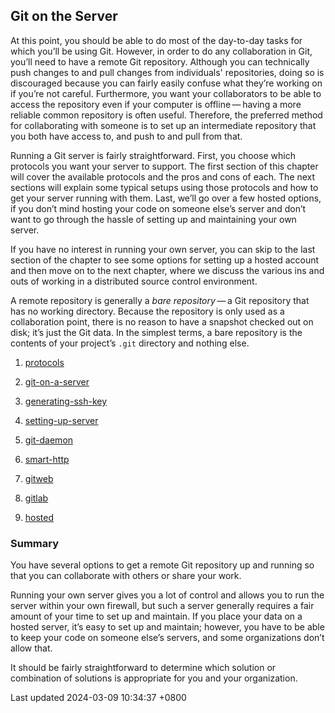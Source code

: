 ## Git on the Server

At this point, you should be able to do most of the day-to-day tasks for
which you’ll be using Git. However, in order to do any collaboration in
Git, you’ll need to have a remote Git repository. Although you can
technically push changes to and pull changes from individuals'
repositories, doing so is discouraged because you can fairly easily
confuse what they’re working on if you’re not careful. Furthermore, you
want your collaborators to be able to access the repository even if your
computer is offline — having a more reliable common repository is often
useful. Therefore, the preferred method for collaborating with someone
is to set up an intermediate repository that you both have access to,
and push to and pull from that.

Running a Git server is fairly straightforward. First, you choose which
protocols you want your server to support. The first section of this
chapter will cover the available protocols and the pros and cons of
each. The next sections will explain some typical setups using those
protocols and how to get your server running with them. Last, we’ll go
over a few hosted options, if you don’t mind hosting your code on
someone else’s server and don’t want to go through the hassle of setting
up and maintaining your own server.

If you have no interest in running your own server, you can skip to the
last section of the chapter to see some options for setting up a hosted
account and then move on to the next chapter, where we discuss the
various ins and outs of working in a distributed source control
environment.

A remote repository is generally a *bare repository* — a Git repository
that has no working directory. Because the repository is only used as a
collaboration point, there is no reason to have a snapshot checked out
on disk; it’s just the Git data. In the simplest terms, a bare
repository is the contents of your project’s `.git` directory and
nothing else.

1.  [protocols](book/04-git-server/sections/protocols.md)

2.  [git-on-a-server](book/04-git-server/sections/git-on-a-server.md)

3.  [generating-ssh-key](book/04-git-server/sections/generating-ssh-key.md)

4.  [setting-up-server](book/04-git-server/sections/setting-up-server.md)

5.  [git-daemon](book/04-git-server/sections/git-daemon.md)

6.  [smart-http](book/04-git-server/sections/smart-http.md)

7.  [gitweb](book/04-git-server/sections/gitweb.md)

8.  [gitlab](book/04-git-server/sections/gitlab.md)

9.  [hosted](book/04-git-server/sections/hosted.md)

### Summary

You have several options to get a remote Git repository up and running
so that you can collaborate with others or share your work.

Running your own server gives you a lot of control and allows you to run
the server within your own firewall, but such a server generally
requires a fair amount of your time to set up and maintain. If you place
your data on a hosted server, it’s easy to set up and maintain; however,
you have to be able to keep your code on someone else’s servers, and
some organizations don’t allow that.

It should be fairly straightforward to determine which solution or
combination of solutions is appropriate for you and your organization.

Last updated 2024-03-09 10:34:37 +0800
